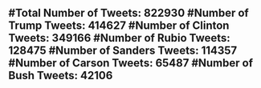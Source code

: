 #Total Number of Tweets: 822930 
#Number of Trump Tweets: 414627
#Number of Clinton Tweets: 349166
#Number of Rubio Tweets: 128475
#Number of Sanders Tweets: 114357
#Number of Carson Tweets: 65487
#Number of Bush Tweets: 42106
---
